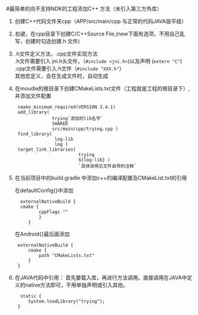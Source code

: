 #最简单的向不支持NDK的工程添加C++ 方法（未引入第三方外库）


1. 创建C++代码文件夹cpp（APP/src/main/cpp 与正常的代码JAVA层平级）
2. 右键，在cpp目录下创建C/C++Source File,(new下面有选项，不用自己乱写，创建时勾选创建.h 文件)
3. .h文件定义方法，.cpp文件实现方法</br>
 .h文件需要引入 jni.h头文件，（`#include <jni.h>`)以及声明 (`extern "C"`)</br>
 .cpp文件需要引入.h文件（`#include "XXX.h"`）</br>
 其他宏定义，会在生成文件时，自动生成
6. 在moudle的根目录下创建CMakeLists.txt文件（工程就是工程的根目录下）,并添加文件配置</br>

	    cmake_minimum_required(VERSION 3.4.1)
		add_library( 
			         trying`添加的lib名字`
			         SHARED 
			         src/main/cpp/trying.cpp )
		find_library( 
			          log-lib
			          log )
		target_link_libraries( 
			                   trying
			                   ${log-lib} )
			                   `具体说明见文件自带的注释`
7. 在当前项目中的build.gradle 中添加c++的编译配置及CMakeList.txt的引用

	在defaultConfig{}中添加
   
	     externalNativeBuild {
	     cmake {
	            cppFlags ""
	            }
	        }
        
	在Android{}最后面添加
	
	    externalNativeBuild {
	        cmake {
	            path "CMakeLists.txt"
	        }
	    }
    
8. 在JAVA代码中引用：
 	首先要载入库，再进行方法调用。直接调用在JAVA中定义的native方法即可，不用单独声明或引入其他。
 	
	 	 static {
	        System.loadLibrary("trying");
	    }   